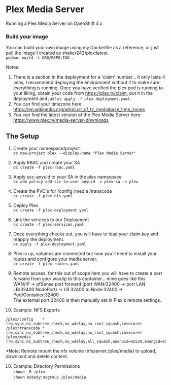 # Plex Media Server
Running a Plex Media Server on OpenShift 4.x

### Build your image
You can build your own image using my Dockerfile as a reference, or just pull the image I created as shaker242/plex:latest. \
`podman build -t ORG/REPO:TAG .`

Notes:
1.  There is a section in the deployment for a 'claim' number... it only lasts 4 mins, I recommend deploying the environment without it to make sure everything is running. Once you have verified the plex pod is running to your liking, obtain your code from https://plex.tv/claim, put it in the deployment and just `oc apply -f plex-deployment.yaml`.
2. You can find your timezone here: https://en.wikipedia.org/wiki/List_of_tz_mediabase_time_zones 
3. You can find the latest version of the Plex Media Server here: https://www.plex.tv/media-server-downloads 


## The Setup

1. Create your namespace/project \
`oc new-project plex --display-name "Plex Media Server"`

2. Apply RBAC and create your SA \
`oc create -f plex-rbac.yaml`

3. Apply scc-anyuid to your SA in the plex namespace\
`oc adm policy add-scc-to-user anyuid -z plex-sa -n plex`

4. Create the PVC's for /config /media /transcode \
`oc create -f plex-nfs.yaml`

5. Deploy Plex \
`oc create -f plex-deployment.yaml`

5. Link the services to our Deployment \
`oc create -f plex-services.yaml`

6. Once everything checks out, you will have to load your claim key and reapply the deployment. \
`oc apply -f plex-deployment.yaml`

7. Plex is up, volumes are connected but now you'll need to install your routes and configure your media server. \
`oc create -f plex-routes.yaml`

8. Remote access, for this out of scope item you will have to create a port forward from your wan/ip to this container... mine goes like this \
WAN/IP -> pfSense port forward (port WAN/22400 -> port LAN LB/32400 NodePort) -> LB 32400 to Node:32400 -> Pod/Container:32400 \
The external port 22400 is then manually set in Plex's remote settings.

9. Example: NFS Exports
```
/plex/config	*(rw,sync,no_subtree_check,no_wdelay,no_root_squash,insecure)
/plex/transcode	*(rw,sync,no_subtree_check,no_wdelay,no_root_squash,insecure)
/plex/media		*(rw,sync,no_subtree_check,no_wdelay,all_squash,anonuid=65534,anongid=65534,insecure)	
```
*Note: Remote mount the nfs volume (nfsserver:/plex/media) to upload, download and delete content.

10. Example: Directory Permissions \
`chown -R /plex` \
`chown nobody:nogroup /plex/media` 
